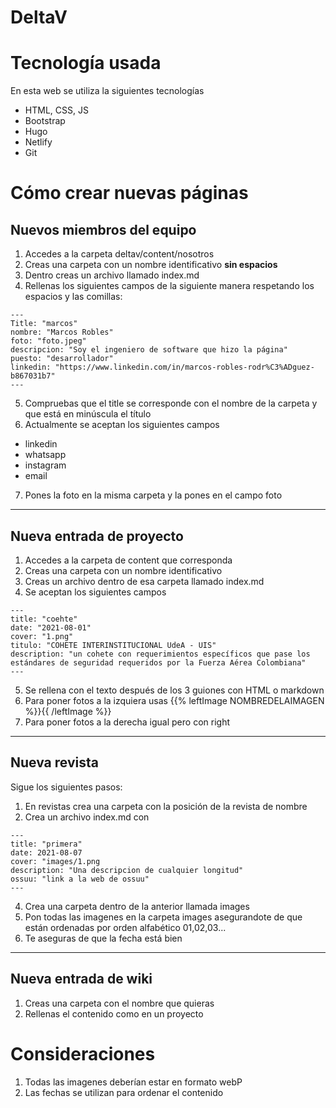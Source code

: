 # DeltaV

# Tecnología usada

En esta web se utiliza la siguientes tecnologías
- HTML, CSS, JS
- Bootstrap
- Hugo
- Netlify
- Git

# Cómo crear nuevas páginas

## Nuevos miembros del equipo

1. Accedes a la carpeta deltav/content/nosotros
2. Creas una carpeta con un nombre identificativo **sin espacios**
3. Dentro creas un archivo llamado index.md
4. Rellenas los siguientes campos de la siguiente manera respetando los espacios y las comillas:
  ```
  ---
Title: "marcos"
nombre: "Marcos Robles"
foto: "foto.jpeg"
descripcion: "Soy el ingeniero de software que hizo la página"
puesto: "desarrollador"
linkedin: "https://www.linkedin.com/in/marcos-robles-rodr%C3%ADguez-b867031b7"
---
  ```
  5. Compruebas que el title se corresponde con el nombre de la carpeta y que está en minúscula el título
  6. Actualmente se aceptan los siguientes campos
  - linkedin
  - whatsapp
  - instagram
  - email
  7. Pones la foto en la misma carpeta y la pones en el campo foto
  
  ***
## Nueva entrada de proyecto
1. Accedes a la carpeta de content que corresponda
2. Creas una carpeta con un nombre identificativo
3. Creas un archivo dentro de esa carpeta llamado index.md
4. Se aceptan los siguientes campos
```
---
title: "coehte"
date: "2021-08-01"
cover: "1.png"
titulo: "COHETE INTERINSTITUCIONAL UdeA - UIS"
description: "un cohete con requerimientos específicos que pase los estándares de seguridad requeridos por la Fuerza Aérea Colombiana"
---
```
5. Se rellena con el texto después de los 3 guiones con HTML o markdown
6. Para poner fotos a la izquiera usas {{% leftImage NOMBREDELAIMAGEN %}}{{ /leftImage %}}
7. Para poner fotos a la derecha igual pero con right
***
## Nueva revista

Sigue los siguientes pasos:
1. En revistas crea una carpeta con la posición de la revista de nombre
2. Crea un archivo index.md con

```
---
title: "primera"
date: 2021-08-07
cover: "images/1.png
description: "Una descripcion de cualquier longitud"
ossuu: "link a la web de ossuu"
---
```
4. Crea una carpeta dentro de la anterior llamada images
5. Pon todas las imagenes en la carpeta images asegurandote de que están ordenadas por orden alfabético 01,02,03...
6. Te aseguras de que la fecha está bien
***
## Nueva entrada de wiki
1. Creas una carpeta con el nombre que quieras
2. Rellenas el contenido como en un proyecto
   
# Consideraciones

1. Todas las imagenes deberían estar en formato webP
2. Las fechas se utilizan para ordenar el contenido